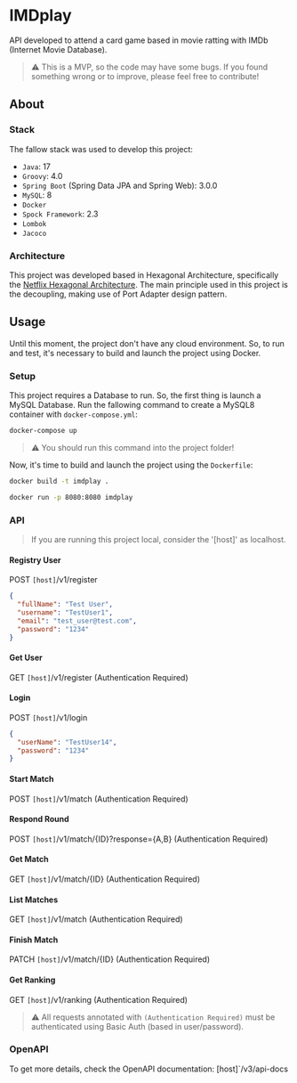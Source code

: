 # IMDplay
API developed to attend a card game based in movie ratting with IMDb (Internet Movie Database).

> :warning: This is a MVP, so the code may have some bugs. If you found something wrong or to improve, please feel free to contribute!

## About
### Stack
The fallow stack was used to develop this project:

* `Java`: 17
* `Groovy`: 4.0
* `Spring Boot` (Spring Data JPA and Spring Web): 3.0.0
* `MySQL`: 8
* `Docker`
* `Spock Framework`: 2.3
* `Lombok`
* `Jacoco`

### Architecture
This project was developed based in Hexagonal Architecture, specifically the [Netflix Hexagonal Architecture](https://netflixtechblog.com/ready-for-changes-with-hexagonal-architecture-b315ec967749).
The main principle used in this project is the decoupling, making use of Port Adapter design pattern.

## Usage
Until this moment, the project don't have any cloud environment. So, to run and test, it's necessary to build and launch the project using Docker.

### Setup
This project requires a Database to run. So, the first thing is launch a MySQL Database.
Run the fallowing command to create a MySQL8 container with `docker-compose.yml`:

```bash
docker-compose up
```

> :warning: You should run this command into the project folder!

Now, it's time to build and launch the project using the `Dockerfile`:
```bash
docker build -t imdplay .
```

```bash
docker run -p 8080:8080 imdplay
```

### API
> If you are running this project local, consider the '[host]' as localhost.
#### Registry User
POST `[host]`/v1/register
```json
{
  "fullName": "Test User",
  "username": "TestUser1",
  "email": "test_user@test.com",
  "password": "1234"
}
```

#### Get User
GET `[host]`/v1/register (Authentication Required)

#### Login
POST `[host]`/v1/login
```json
{
  "userName": "TestUser14",
  "password": "1234"
}
```

#### Start Match
POST `[host]`/v1/match (Authentication Required)

#### Respond Round
POST `[host]`/v1/match/{ID}?response={A,B} (Authentication Required)

#### Get Match
GET `[host]`/v1/match/{ID} (Authentication Required)

#### List Matches
GET `[host]`/v1/match (Authentication Required)

#### Finish Match
PATCH `[host]`/v1/match/{ID} (Authentication Required)

#### Get Ranking
GET `[host]`/v1/ranking (Authentication Required)

> :warning: All requests annotated with `(Authentication Required)` must be authenticated using Basic Auth (based in user/password).

### OpenAPI
To get more details, check the OpenAPI documentation:
[host]`/v3/api-docs